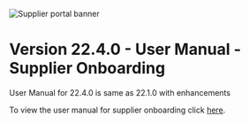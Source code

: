 ![Supplier portal banner](../../../../images/banner-supplier-portal.jpg)

# Version 22.4.0 - User Manual - Supplier Onboarding

User Manual for 22.4.0 is same as 22.1.0 with enhancements

To view the user manual for supplier onboarding click [here](https://github.com/leanswift/leanswift.github.io/blob/master/supplierportal/src/pages/22.1.0/usermanual-supplierportal-supplier-onboarding.md).

